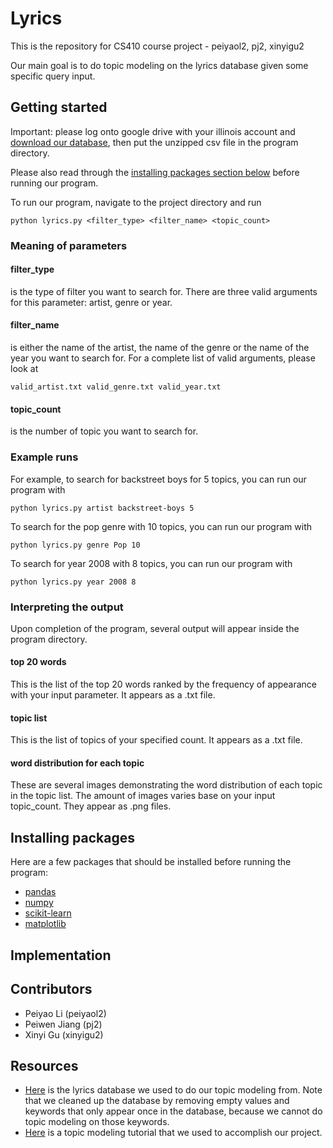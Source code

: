 # Lyrics

This is the repository for CS410 course project - peiyaol2, pj2, xinyigu2

Our main goal is to do topic modeling on the lyrics database given some specific query input.

## Getting started
Important: please log onto google drive with your illinois account and [download our database](https://drive.google.com/file/d/1g8SArnDU4XOSbdUIZvQ1-glQ5cJnFOlF/view?usp=sharing), then put the unzipped csv file in the program directory.

Please also read through the [installing packages section below](https://github.com/peiyaoli2/Lyrics#installing-packages) before running our program.

To run our program, navigate to the project directory and run
```
python lyrics.py <filter_type> <filter_name> <topic_count>
```

### Meaning of parameters
#### filter_type
is the type of filter you want to search for. There are three valid arguments for this parameter: artist, genre or year.

#### filter_name
is either the name of the artist, the name of the genre or the name of the year you want to search for.
For a complete list of valid arguments, please look at
```
valid_artist.txt valid_genre.txt valid_year.txt
```

#### topic_count
is the number of topic you want to search for.
  
### Example runs
For example, to search for backstreet boys for 5 topics, you can run our program with
```
python lyrics.py artist backstreet-boys 5
```

To search for the pop genre with 10 topics, you can run our program with
```
python lyrics.py genre Pop 10
```

To search for year 2008 with 8 topics, you can run our program with
```
python lyrics.py year 2008 8
```

### Interpreting the output
Upon completion of the program, several output will appear inside the program directory.
#### top 20 words
This is the list of the top 20 words ranked by the frequency of appearance with your input parameter. It appears as a .txt file.
#### topic list
This is the list of topics of your specified count. It appears as a .txt file.
#### word distribution for each topic
These are several images demonstrating the word distribution of each topic in the topic list. The amount of images varies base on your input topic_count. They appear as .png files.

## Installing packages
Here are a few packages that should be installed before running the program:
* [pandas](https://pandas.pydata.org/pandas-docs/stable/install.html)
* [numpy](https://docs.scipy.org/doc/numpy-1.14.0/user/install.html)
* [scikit-learn](http://scikit-learn.org/stable/install.html)
* [matplotlib](https://matplotlib.org/users/installing.html)

## Implementation

## Contributors
* Peiyao Li (peiyaol2)
* Peiwen Jiang (pj2)
* Xinyi Gu (xinyigu2)

## Resources
* [Here](https://www.kaggle.com/gyani95/380000-lyrics-from-metrolyrics) is the lyrics database we used to do our topic modeling from. Note that we cleaned up the database by removing empty values and keywords that only appear once in the database, because we cannot do topic modeling on those keywords.
* [Here](https://github.com/derekgreene/topic-model-tutorial) is a topic modeling tutorial that we used to accomplish our project.
